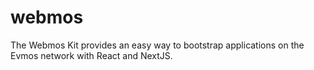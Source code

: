 # webmos
The Webmos Kit provides an easy way to bootstrap applications on the Evmos network with React and NextJS.
